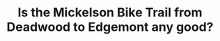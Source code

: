 ---
layout: community
category: community
title: "Is the Mickelson Bike Trail from Deadwood to Edgemont any good?"
description: " The Mickelson bike trail from Deadwood SD to Edgemont SD? What are your thoughts about it? Have you ridden it? Worth it? Suggestions?  A group of buddies and I did last summer.  "
isTopLevel: false
isSingleLevel: false
isArticle: false
datePublished: 2022-06-17 07:54:00 +0300
dateModified: 2022-06-17 07:54:00 +0300
published: false
---